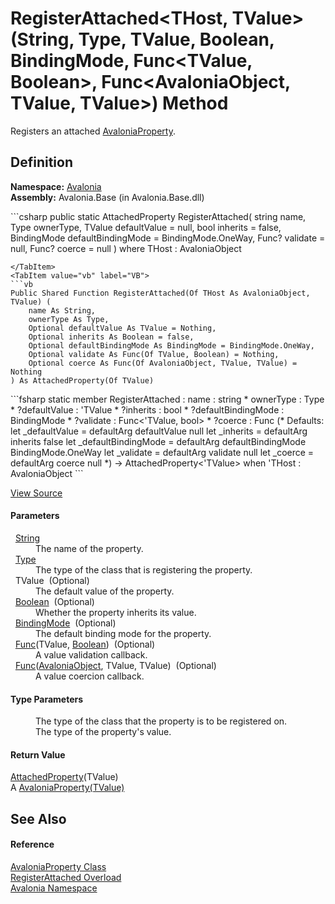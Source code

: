 # RegisterAttached&lt;THost, TValue&gt;(String, Type, TValue, Boolean, BindingMode, Func&lt;TValue, Boolean&gt;, Func&lt;AvaloniaObject, TValue, TValue&gt;) Method


Registers an attached <a href="T_Avalonia_AvaloniaProperty">AvaloniaProperty</a>.



## Definition
**Namespace:** <a href="N_Avalonia">Avalonia</a>  
**Assembly:** Avalonia.Base (in Avalonia.Base.dll)

<Tabs groupId="api-code-preview">
<TabItem value="csharp" label="C#">
```csharp
public static AttachedProperty<TValue> RegisterAttached<THost, TValue>(
	string name,
	Type ownerType,
	TValue defaultValue = null,
	bool inherits = false,
	BindingMode defaultBindingMode = BindingMode.OneWay,
	Func<TValue, bool>? validate = null,
	Func<AvaloniaObject, TValue, TValue>? coerce = null
)
where THost : AvaloniaObject

```
</TabItem>
<TabItem value="vb" label="VB">
```vb
Public Shared Function RegisterAttached(Of THost As AvaloniaObject, TValue) ( 
	name As String,
	ownerType As Type,
	Optional defaultValue As TValue = Nothing,
	Optional inherits As Boolean = false,
	Optional defaultBindingMode As BindingMode = BindingMode.OneWay,
	Optional validate As Func(Of TValue, Boolean) = Nothing,
	Optional coerce As Func(Of AvaloniaObject, TValue, TValue) = Nothing
) As AttachedProperty(Of TValue)
```
</TabItem>
<TabItem value="fsharp" label="F#">
```fsharp
static member RegisterAttached : 
        name : string * 
        ownerType : Type * 
        ?defaultValue : 'TValue * 
        ?inherits : bool * 
        ?defaultBindingMode : BindingMode * 
        ?validate : Func<'TValue, bool> * 
        ?coerce : Func<AvaloniaObject, 'TValue, 'TValue> 
(* Defaults:
        let _defaultValue = defaultArg defaultValue null
        let _inherits = defaultArg inherits false
        let _defaultBindingMode = defaultArg defaultBindingMode BindingMode.OneWay
        let _validate = defaultArg validate null
        let _coerce = defaultArg coerce null
*)
-> AttachedProperty<'TValue>  when 'THost : AvaloniaObject
```
</TabItem>
</Tabs>



<a href="https://github.com/AvaloniaUI/Avalonia/tree/master/src/Avalonia.Base/AvaloniaProperty.cs#L383" title="View the source code">View Source</a>



#### Parameters
<dl><dt>  <a href="https://learn.microsoft.com/dotnet/api/system.string" target="_blank" rel="noopener noreferrer">String</a></dt><dd>The name of the property.</dd><dt>  <a href="https://learn.microsoft.com/dotnet/api/system.type" target="_blank" rel="noopener noreferrer">Type</a></dt><dd>The type of the class that is registering the property.</dd><dt>  TValue  (Optional)</dt><dd>The default value of the property.</dd><dt>  <a href="https://learn.microsoft.com/dotnet/api/system.boolean" target="_blank" rel="noopener noreferrer">Boolean</a>  (Optional)</dt><dd>Whether the property inherits its value.</dd><dt>  <a href="T_Avalonia_Data_BindingMode">BindingMode</a>  (Optional)</dt><dd>The default binding mode for the property.</dd><dt>  <a href="https://learn.microsoft.com/dotnet/api/system.func-2" target="_blank" rel="noopener noreferrer">Func</a>(TValue, <a href="https://learn.microsoft.com/dotnet/api/system.boolean" target="_blank" rel="noopener noreferrer">Boolean</a>)  (Optional)</dt><dd>A value validation callback.</dd><dt>  <a href="https://learn.microsoft.com/dotnet/api/system.func-3" target="_blank" rel="noopener noreferrer">Func</a>(<a href="T_Avalonia_AvaloniaObject">AvaloniaObject</a>, TValue, TValue)  (Optional)</dt><dd>A value coercion callback.</dd></dl>

#### Type Parameters
<dl><dt /><dd>The type of the class that the property is to be registered on.</dd><dt /><dd>The type of the property's value.</dd></dl>

#### Return Value
<a href="T_Avalonia_AttachedProperty_1">AttachedProperty</a>(TValue)  
A <a href="T_Avalonia_AvaloniaProperty_1">AvaloniaProperty(TValue)</a>

## See Also


#### Reference
<a href="T_Avalonia_AvaloniaProperty">AvaloniaProperty Class</a>  
<a href="Overload_Avalonia_AvaloniaProperty_RegisterAttached">RegisterAttached Overload</a>  
<a href="N_Avalonia">Avalonia Namespace</a>  

